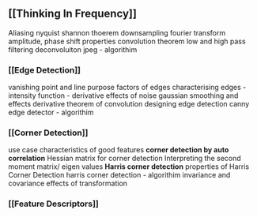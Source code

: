 
## [[Thinking In Frequency]]
Aliasing
nyquist shannon thoerem
downsampling
fourier transform
amplitude, phase shift
	properties
convolution theorem
low and high pass filtering
deconvoluiton
jpeg - algorithim

### [[Edge Detection]]
vanishing point and line
purpose
factors of edges
characterising edges - intensity function - derivative
effects of noise
gaussian smoothing and effects
derivative theorem of convolution
designing edge detection
canny edge detector - algorithim


### [[Corner Detection]]
use case
characteristics of good features
**corner detection by auto correlation**
Hessian matrix for corner detection
Interpreting the second moment matrix/ eigen values
**Harris corner detection**
properties of Harris Corner Detection
harris corner detection - algorithim
invariance and covariance
effects of transformation

### [[Feature Descriptors]]
